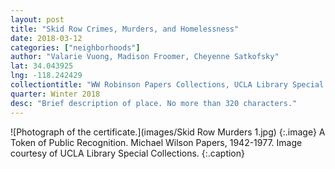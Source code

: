 ```yaml
---
layout: post
title: "Skid Row Crimes, Murders, and Homelessness"
date: 2018-03-12
categories: ["neighborhoods"]
author: "Valarie Vuong, Madison Froomer, Cheyenne Satkofsky"
lat: 34.043925
lng: -118.242429
collectiontitle: "WW Robinson Papers Collections, UCLA Library Special Collections"
quarter: Winter 2018
desc: "Brief description of place. No more than 320 characters."
---
```



![Photograph of the certificate.](images/Skid Row Murders 1.jpg)
   {:.image}
A Token of Public Recognition. Michael Wilson Papers, 1942-1977. Image courtesy of UCLA Library Special Collections.
   {:.caption}
